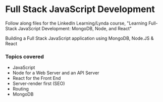 # Full Stack JavaScript Development

Follow along files for the LinkedIn Learning/Lynda course, "Learning Full-Stack JavaScript Development: MongoDB, Node, and React"

Building a Full Stack JavaScript application using MongoDB, Node.JS & React

### Topics covered

 - JavaScript
 - Node for a Web Server and an API Server
 - React for the Front End
 - Server-render first (SEO)
 - Routing
 - MongoDB
